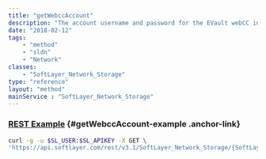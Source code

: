```yaml
---
title: "getWebccAccount"
description: "The account username and password for the EVault webCC interface."
date: "2018-02-12"
tags:
    - "method"
    - "sldn"
    - "Network"
classes:
    - "SoftLayer_Network_Storage"
type: "reference"
layout: "method"
mainService : "SoftLayer_Network_Storage"
---
```


### [REST Example](#getWebccAccount-example) <a href="/article/rest/"><i class="fas fa-question"></i></a> {#getWebccAccount-example .anchor-link} 
```bash
curl -g -u $SL_USER:$SL_APIKEY -X GET \
'https://api.softlayer.com/rest/v3.1/SoftLayer_Network_Storage/{SoftLayer_Network_StorageID}/getWebccAccount'
```
